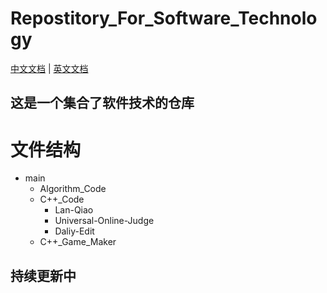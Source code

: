# Repostitory_For_Software_Technology

[中文文档](./Readme_CN.md) | [英文文档](./Readme.md)

这是一个集合了软件技术的仓库
---
# 文件结构
- main
  - Algorithm_Code
  - C++_Code
    - Lan-Qiao
    - Universal-Online-Judge
    - Daliy-Edit
  - C++_Game_Maker
## 持续更新中
